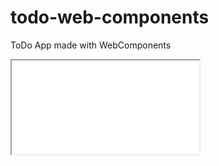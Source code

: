 # todo-web-components
ToDo App made with WebComponents

<iframe src="//time2hack.github.io/todo-web-components"></iframe>

